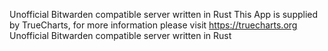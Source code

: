 Unofficial Bitwarden compatible server written in Rust
This App is supplied by TrueCharts, for more information please visit https://truecharts.org
Unofficial Bitwarden compatible server written in Rust
